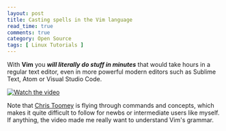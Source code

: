 ```yaml
---
layout: post
title: Casting spells in the Vim language
read_time: true  
comments: true
category: Open Source
tags: [ Linux Tutorials ]
---
```


With **Vim** you ***will literally do stuff in minutes*** that would take hours in a regular text editor, even in more powerful modern editors such as Sublime Text, Atom or Visual Studio Code.

[![Watch the video](https://img.youtube.com/vi/wlR5gYd6um0/maxresdefault.jpg)](https://youtu.be/wlR5gYd6um0)

Note that [Chris Toomey](https://ctoomey.com/) is flying through commands and concepts, which makes it quite difficult to follow for newbs or intermediate users like myself. If anything, the video made me really want to understand Vim's grammar. 
